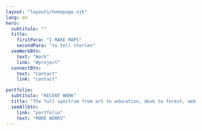 ```yaml
---
layout: "layouts/homepage.njk"
lang: en
hero:
  subtítulo: ""
  title:
    firstPara: "I MAKE MAPS"
    secondPara: "to tell stories"
  seeWorkBtn:
    text: "Work"
    link: "#project"
  connectBtn:
    text: "Contact"
    link: "contact"

portfolio:
  subtítulo: "RECENT WORK"
  title: "The full spectrum from art to education, desk to forest, web to paper"
  seeAllbtn:
    link: "portfolio"
    text: "MORE WORKS"
---
```

